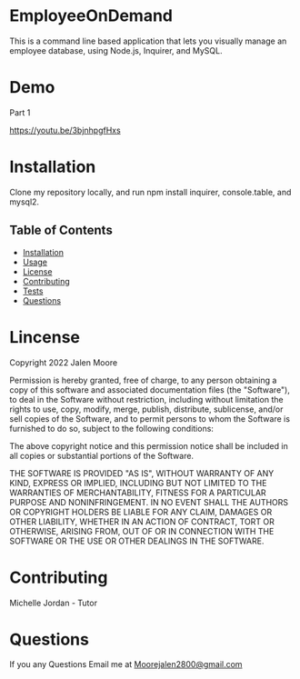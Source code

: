 # EmployeeOnDemand

This is a command line based application that lets you visually manage an employee database, using Node.js, Inquirer, and MySQL.

# Demo 

Part 1

https://youtu.be/3bjnhpgfHxs


# Installation

Clone my repository locally, and run npm install inquirer, console.table, and mysql2.


## Table of Contents
  - [Installation](#installation)
  - [Usage](#usage)
  - [License](#license)
  - [Contributing](#contributing)
  - [Tests](#tests)
  - [Questions](#questions)



# Lincense

Copyright 2022 Jalen Moore

Permission is hereby granted, free of charge, to any person obtaining a copy of this software and associated documentation files (the "Software"),
to deal in the Software without restriction, including without limitation the rights to use, copy, modify, merge, publish, distribute, sublicense,
and/or sell copies of the Software, and to permit persons to whom the Software is furnished to do so, subject to the following conditions:

The above copyright notice and this permission notice shall be included in all copies or substantial portions of the Software.

THE SOFTWARE IS PROVIDED "AS IS", WITHOUT WARRANTY OF ANY KIND, EXPRESS OR IMPLIED, INCLUDING BUT NOT LIMITED TO THE WARRANTIES OF MERCHANTABILITY,
FITNESS FOR A PARTICULAR PURPOSE AND NONINFRINGEMENT. IN NO EVENT SHALL THE AUTHORS OR COPYRIGHT HOLDERS BE LIABLE FOR ANY CLAIM, DAMAGES OR OTHER LIABILITY,
WHETHER IN AN ACTION OF CONTRACT, TORT OR OTHERWISE, ARISING FROM, OUT OF OR IN CONNECTION WITH THE SOFTWARE OR THE USE OR OTHER DEALINGS IN THE SOFTWARE.


# Contributing

Michelle Jordan - Tutor 


# Questions 

If you any Questions Email me at Moorejalen2800@gmail.com
